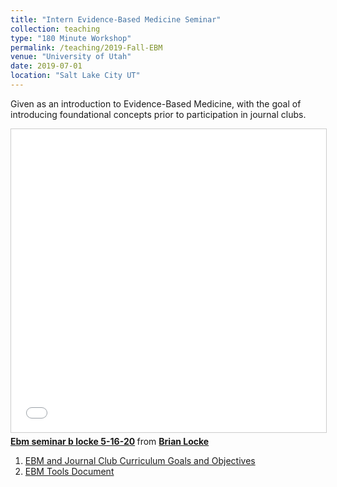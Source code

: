 ```yaml
---
title: "Intern Evidence-Based Medicine Seminar"
collection: teaching
type: "180 Minute Workshop"
permalink: /teaching/2019-Fall-EBM
venue: "University of Utah"
date: 2019-07-01
location: "Salt Lake City UT"
---
```

Given as an introduction to Evidence-Based Medicine, with the goal of introducing foundational concepts prior to participation in journal clubs.

<iframe src="//www.slideshare.net/slideshow/embed_code/key/K3zpWrMEcZGeCq" width="595" height="485" frameborder="0" marginwidth="0" marginheight="0" scrolling="no" style="border:1px solid #CCC; border-width:1px; margin-bottom:5px; max-width: 100%;" allowfullscreen> </iframe> <div style="margin-bottom:5px"> <strong> <a href="//www.slideshare.net/secret/K3zpWrMEcZGeCq" title="Ebm seminar b locke 5-16-20" target="_blank">Ebm seminar b locke 5-16-20</a> </strong> from <strong><a href="https://www.slideshare.net/BrianLocke9" target="_blank">Brian Locke </a></strong> </div>

1. [EBM and Journal Club Curriculum Goals and Objectives](https://reblocke.github.io/files/EBM/EBM_and_JC_Curriculum_Overview.docx)
2. [EBM Tools Document](https://reblocke.github.io/files/EBM/EBM_Seminar_Tools.docx)
